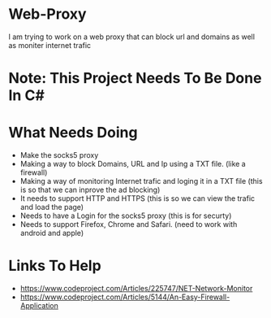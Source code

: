 # Web-Proxy

I am trying to work on a web proxy that can block url and domains as well
as moniter internet trafic

# Note: This Project Needs To Be Done In C#

# What Needs Doing

- Make the socks5 proxy
- Making a way to block Domains, URL and Ip using a TXT file. (like a firewall)
- Making a way of monitoring Internet trafic and loging it in a TXT file (this is so that we can inprove the ad blocking)
- It needs to support HTTP and HTTPS (this is so we can view the trafic and load the page)
- Needs to have a Login for the socks5 proxy (this is for securty)
- Needs to support Firefox, Chrome and Safari. (need to work with android and apple)

# Links To Help

- https://www.codeproject.com/Articles/225747/NET-Network-Monitor
- https://www.codeproject.com/Articles/5144/An-Easy-Firewall-Application
